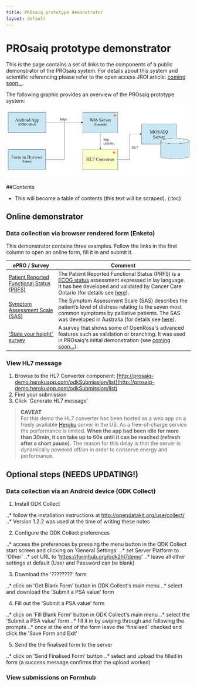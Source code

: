 ```yaml
---
title: PROsaiq prototype demonstrator
layout: default
---
```


# PROsaiq prototype demonstrator

This is the page contains a set of links to the components of a public demonstrator of the PROsaiq system. For details about this system and scientific referencing please refer to the open access JROI article: [coming soon...](http://jroi.org).

The following graphic provides an overview of the PROsaiq prototype system:
![PROsaiq prototype demonstrator overview](images/prosaiq-demo.png)

##Contents
* This will become a table of contents (this text will be scraped).
{:toc}


## Online demonstrator

### Data collection via browser rendered form (Enketo)

This demonstrator contains three examples. Follow the links in the first column to open an online form, fill it in and submit it.  

ePRO / Survey | Comment
---|---
[Patient Reported Functional Status (PRFS)](https://qxrqf.enketo.formhub.org/webform)| The Patient Reported Functional Status (PRFS) is a [ECOG status](http://en.wikipedia.org/wiki/ECOG_score) assessment expressed in lay language. It has bee developed and validated by Cancer Care Ontario (for details see [here](https://www.cancercare.on.ca/common/pages/UserFile.aspx?fileId=277285)).
[Symptom Assessment Scale (SAS)](https://tdr54.enketo.formhub.org/webform)| The Symptom Assessment Scale (SAS) describes the patient’s level of distress relating to the seven most common symptoms by palliative patients. The SAS was developed in Australia (for details see [here](http://ahsri.uow.edu.au/content/groups/public/@web/@chsd/@pcoc/documents/doc/uow129189.pdf)).
['State your height' survey](https://znu9d.enketo.formhub.org/webform)|A survey that shows some of OpenRosa's advanced features such as validation or branching. It was used in PROsaiq's initial demonstration (see [coming soon...](jroi.org)).


### View HL7 message 

1. Browse to the HL7 Converter component: [http://prosaiq-demo.herokuapp.com/odkSubmission/list](http://prosaiq-demo.herokuapp.com/odkSubmission/list)
2. Find your submission
3. Click 'Generate HL7 message'

> __CAVEAT__  
> For this demo the HL7 converter has been hosted as a web app on a freely available [Heroku](https://www.heroku.com/) server in the US. As a free-of-charge service the performance is limited. __When the app had been idle for more than 30min, it can take up to 60s until it can be reached (refresh after a short pause).__ The reason for this delay is that the server is dynamically powered off/on in order to conserve energy and performance. 





## Optional steps (NEEDS UPDATING!)

### Data collection via an Android device (ODK Collect)

1. Install ODK Collect

..* follow the installation instructions at http://opendatakit.org/use/collect/
..* Version 1.2.2 was used at the time of writing these notes

2. Configure the ODK Collect preferences

..* access the preferences by pressing the menu button in the ODK Collect start screen and clicking on 'General  Settings'
..* set Server Platform to 'Other'
..* set URL to 'https://formhub.org/odk2hl7demo'
..* leave all other settings at default (User and Password can be blank)

3. Download the '????????' form

..* click on 'Get Blank Form' button in ODK Collect's main menu
..* select and download the 'Submit a PSA value' form

4. Fill out the 'Submit a PSA value' form

..* click on 'Fill Blank Form' button in ODK Collect's main menu
..* select the 'Submit a PSA value' form
..* fill it in by swiping through and following the prompts
..* once at the end of the form leave the 'finalised' checked and click the 'Save Form and Exit'

5. Send the the finalised form to the server

..* click on 'Send Finalised Form' button
..* select and upload the filled in form (a success message confirms that the upload worked)

### View submissions on Formhub

